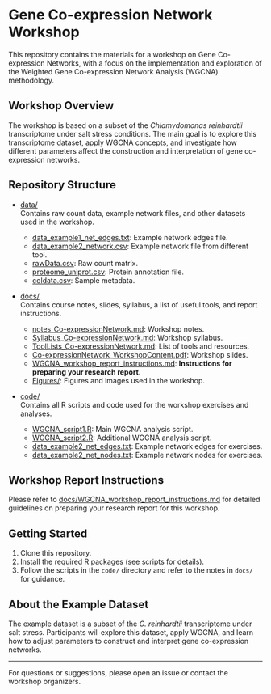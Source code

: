 # Gene Co-expression Network Workshop

This repository contains the materials for a workshop on Gene Co-expression Networks, with a focus on the implementation and exploration of the Weighted Gene Co-expression Network Analysis (WGCNA) methodology.

## Workshop Overview

The workshop is based on a subset of the *Chlamydomonas reinhardtii* transcriptome under salt stress conditions. The main goal is to explore this transcriptome dataset, apply WGCNA concepts, and investigate how different parameters affect the construction and interpretation of gene co-expression networks.

## Repository Structure

- [data/](data)  
  Contains raw count data, example network files, and other datasets used in the workshop.
  - [data_example1_net_edges.txt](data/data_example1_net_edges.txt): Example network edges file.
  - [data_example2_network.csv](data/data_example2_network.csv): Example network file from different tool.
  - [rawData.csv](data/rawData.csv): Raw count matrix.
  - [proteome_uniprot.csv](data/proteome_uniprot.csv): Protein annotation file.
  - [coldata.csv](data/coldata.csv): Sample metadata.

- [docs/](docs)  
  Contains course notes, slides, syllabus, a list of useful tools, and report instructions.
  - [notes_Co-expressionNetwork.md](docs/notes_Co-expressionNetwork.md): Workshop notes.
  - [Syllabus_Co-expressionNetwork.md](docs/Syllabus_Co-expressionNetwork.md): Workshop syllabus.
  - [ToolLists_Co-expressionNetwork.md](docs/ToolLists_Co-expressionNetwork.md): List of tools and resources.
  - [Co-expressionNetwork_WorkshopContent.pdf](docs/Co-expressionNetwork_WorkshopContent.pdf): Workshop slides.
  - [WGCNA_workshop_report_instructions.md](docs/WGCNA_workshop_report_instructions.md): **Instructions for preparing your research report.**
  - [Figures/](docs/Figures): Figures and images used in the workshop.

- [code/](code)  
  Contains all R scripts and code used for the workshop exercises and analyses.
  - [WGCNA_script1.R](code/WGCNA_script1.R): Main WGCNA analysis script.
  - [WGCNA_script2.R](code/WGCNA_script2.R): Additional WGCNA analysis script.
  - [data_example2_net_edges.txt](code/data_example2_net_edges.txt): Example network edges for exercises.
  - [data_example2_net_nodes.txt](code/data_example2_net_nodes.txt): Example network nodes for exercises.

## Workshop Report Instructions

Please refer to [docs/WGCNA_workshop_report_instructions.md](docs/WGCNA_workshop_report_instructions.md) for detailed guidelines on preparing your research report for this workshop.

## Getting Started

1. Clone this repository.
2. Install the required R packages (see scripts for details).
3. Follow the scripts in the `code/` directory and refer to the notes in `docs/` for guidance.

## About the Example Dataset

The example dataset is a subset of the *C. reinhardtii* transcriptome under salt stress. Participants will explore this dataset, apply WGCNA, and learn how to adjust parameters to construct and interpret gene co-expression networks.

---

For questions or suggestions, please open an issue or contact the workshop organizers.
